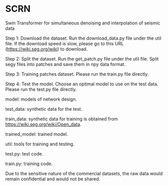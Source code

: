 # SCRN
Swin Transformer for simultaneous denoising and interpolation of seismic data

Step 1: Download the dataset. 
Run the download_data.py file under the util file. If the download speed is slow, please go to this URL (https://wiki.seg.org/wiki) to download.

Step 2: Split the dataset. 
Run the get_patch.py file under the util file. Split segy files into patches and save them in npy data format.

Step 3: Training patches dataset. 
Please run the train.py file directly.

Step 4: Test the model. 
Choose an optimal model to use on the test data. Please run the test.py file directly.


model: models of network design.

test_data: synthetic data for the test.

train_data: synthetic data for training is obtained from https://wiki.seg.org/wiki/Open_data.

trained_model: trained model.

util: tools for training and testing.

test.py: test code.

train.py: training code.

Due to the sensitive nature of the commercial datasets, the raw data would remain confidential and would not be shared.
